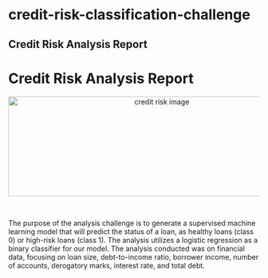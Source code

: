 # credit-risk-classification-challenge

## Credit Risk Analysis Report

# Credit Risk Analysis Report

<p align="center">
  <img src="../Images/credit_risk.jpg" alt="credit risk image" height = 200 width = 600>
</p>
</br>
 
The purpose of the analysis challenge is to generate a supervised machine learning model that will predict the status of a loan, as healthy loans (class 0) or high-risk loans (class 1). The analysis utilizes a logistic regression as a binary classifier for our model. The analysis conducted was on financial data, focusing on loan size, debt-to-income ratio, borrower income, number of accounts, derogatory marks, interest rate, and total debt. 